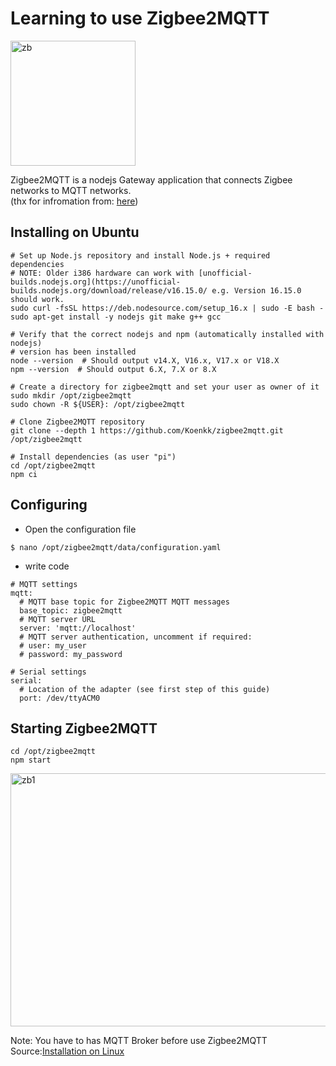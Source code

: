 # Learning to use Zigbee2MQTT

<img src="https://cdn.discordapp.com/attachments/1029328113932439572/1045760400802730064/unknown.png" alt='zb' style="width:200px;height:200px;" >

Zigbee2MQTT is a nodejs Gateway application that connects Zigbee networks to MQTT networks.  
(thx for infromation from: [here](https://stevessmarthomeguide.com/using-zigbee2mqtt-beginners-guide/#:~:text=Zigbee2MQTT%20is%20a%20nodejs%20Gateway,like%20the%20CC2531%20USB%20sniffer.))

## Installing on Ubuntu 
```
# Set up Node.js repository and install Node.js + required dependencies
# NOTE: Older i386 hardware can work with [unofficial-builds.nodejs.org](https://unofficial-builds.nodejs.org/download/release/v16.15.0/ e.g. Version 16.15.0 should work.
sudo curl -fsSL https://deb.nodesource.com/setup_16.x | sudo -E bash -
sudo apt-get install -y nodejs git make g++ gcc

# Verify that the correct nodejs and npm (automatically installed with nodejs)
# version has been installed
node --version  # Should output v14.X, V16.x, V17.x or V18.X
npm --version  # Should output 6.X, 7.X or 8.X

# Create a directory for zigbee2mqtt and set your user as owner of it
sudo mkdir /opt/zigbee2mqtt
sudo chown -R ${USER}: /opt/zigbee2mqtt

# Clone Zigbee2MQTT repository
git clone --depth 1 https://github.com/Koenkk/zigbee2mqtt.git /opt/zigbee2mqtt

# Install dependencies (as user "pi")
cd /opt/zigbee2mqtt
npm ci
```  
## Configuring
* Open the configuration file
```
$ nano /opt/zigbee2mqtt/data/configuration.yaml
```  
* write code
```
# MQTT settings
mqtt:
  # MQTT base topic for Zigbee2MQTT MQTT messages
  base_topic: zigbee2mqtt
  # MQTT server URL
  server: 'mqtt://localhost'
  # MQTT server authentication, uncomment if required:
  # user: my_user
  # password: my_password

# Serial settings
serial:
  # Location of the adapter (see first step of this guide)
  port: /dev/ttyACM0
```  
## Starting Zigbee2MQTT
```
cd /opt/zigbee2mqtt
npm start
```  
<img src="https://cdn.discordapp.com/attachments/1004952232145465354/1038036631074111539/image.png" alt='zb1' style="width:720px;height:405px;" >

Note: You have to has MQTT Broker before use Zigbee2MQTT  
Source:[Installation on Linux](https://www.zigbee2mqtt.io/guide/installation/01_linux.html)
